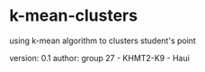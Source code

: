 # k-mean-clusters
using k-mean algorithm to clusters student's point

version: 0.1
author: group 27 - KHMT2-K9 - Haui
